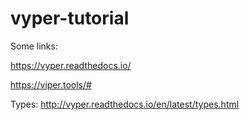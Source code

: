 # vyper-tutorial

Some links: 

https://vyper.readthedocs.io/

https://viper.tools/#

Types: http://vyper.readthedocs.io/en/latest/types.html
